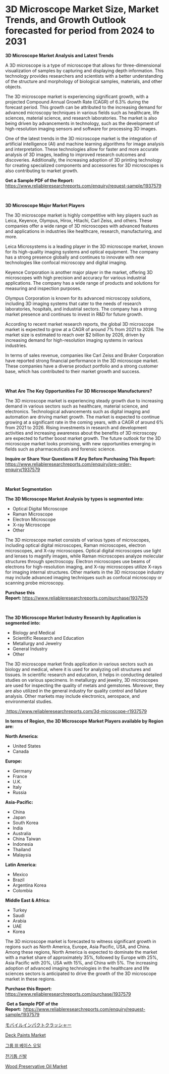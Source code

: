 <p><h1>3D Microscope Market Size, Market Trends, and Growth Outlook forecasted for period from 2024 to 2031</h1></p><p><strong>3D Microscope Market Analysis and Latest Trends</strong></p>
<p><p>A 3D microscope is a type of microscope that allows for three-dimensional visualization of samples by capturing and displaying depth information. This technology provides researchers and scientists with a better understanding of the structure and morphology of biological samples, materials, and other objects.</p><p>The 3D microscope market is experiencing significant growth, with a projected Compound Annual Growth Rate (CAGR) of 6.3% during the forecast period. This growth can be attributed to the increasing demand for advanced microscopy techniques in various fields such as healthcare, life sciences, material science, and research laboratories. The market is also being driven by advancements in technology, such as the development of high-resolution imaging sensors and software for processing 3D images.</p><p>One of the latest trends in the 3D microscope market is the integration of artificial intelligence (AI) and machine learning algorithms for image analysis and interpretation. These technologies allow for faster and more accurate analysis of 3D images, leading to improved research outcomes and discoveries. Additionally, the increasing adoption of 3D printing technology for creating specialized components and accessories for 3D microscopes is also contributing to market growth.</p></p>
<p><strong>Get a Sample PDF of the Report:&nbsp;</strong> <a href="https://www.reliableresearchreports.com/enquiry/request-sample/1937579">https://www.reliableresearchreports.com/enquiry/request-sample/1937579</a></p>
<p>&nbsp;</p>
<p><strong>3D Microscope Major Market Players</strong></p>
<p><p>The 3D microscope market is highly competitive with key players such as Leica, Keyence, Olympus, Hirox, Hitachi, Carl Zeiss, and others. These companies offer a wide range of 3D microscopes with advanced features and applications in industries like healthcare, research, manufacturing, and more.</p><p>Leica Microsystems is a leading player in the 3D microscope market, known for its high-quality imaging systems and optical equipment. The company has a strong presence globally and continues to innovate with new technologies like confocal microscopy and digital imaging.</p><p>Keyence Corporation is another major player in the market, offering 3D microscopes with high precision and accuracy for various industrial applications. The company has a wide range of products and solutions for measuring and inspection purposes.</p><p>Olympus Corporation is known for its advanced microscopy solutions, including 3D imaging systems that cater to the needs of research laboratories, hospitals, and industrial sectors. The company has a strong market presence and continues to invest in R&D for future growth.</p><p>According to recent market research reports, the global 3D microscope market is expected to grow at a CAGR of around 7% from 2021 to 2026. The market size is estimated to reach over $2 billion by 2026, driven by increasing demand for high-resolution imaging systems in various industries.</p><p>In terms of sales revenue, companies like Carl Zeiss and Bruker Corporation have reported strong financial performance in the 3D microscope market. These companies have a diverse product portfolio and a strong customer base, which has contributed to their market growth and success.</p></p>
<p>&nbsp;</p>
<p><strong>What Are The Key Opportunities For 3D Microscope Manufacturers?</strong></p>
<p><p>The 3D microscope market is experiencing steady growth due to increasing demand in various sectors such as healthcare, material science, and electronics. Technological advancements such as digital imaging and automation are driving market growth. The market is expected to continue growing at a significant rate in the coming years, with a CAGR of around 6% from 2021 to 2026. Rising investments in research and development activities and increasing awareness about the benefits of 3D microscopy are expected to further boost market growth. The future outlook for the 3D microscope market looks promising, with new opportunities emerging in fields such as pharmaceuticals and forensic science.</p></p>
<p><strong>Inquire or Share Your Questions If Any Before Purchasing This Report:</strong> <a href="https://www.reliableresearchreports.com/enquiry/pre-order-enquiry/1937579">https://www.reliableresearchreports.com/enquiry/pre-order-enquiry/1937579</a></p>
<p>&nbsp;</p>
<p><strong>Market Segmentation</strong></p>
<p><strong>The 3D Microscope Market Analysis by types is segmented into:</strong></p>
<p><ul><li>Optical Digital Microscope</li><li>Raman Microscope</li><li>Electron Microscope</li><li>X-ray Microscope</li><li>Other</li></ul></p>
<p><p>The 3D microscope market consists of various types of microscopes, including optical digital microscopes, Raman microscopes, electron microscopes, and X-ray microscopes. Optical digital microscopes use light and lenses to magnify images, while Raman microscopes analyze molecular structures through spectroscopy. Electron microscopes use beams of electrons for high-resolution imaging, and X-ray microscopes utilize X-rays for imaging internal structures. Other markets in the 3D microscope industry may include advanced imaging techniques such as confocal microscopy or scanning probe microscopy.</p></p>
<p><strong>Purchase this Report:&nbsp;</strong><a href="https://www.reliableresearchreports.com/purchase/1937579">https://www.reliableresearchreports.com/purchase/1937579</a></p>
<p>&nbsp;</p>
<p><strong>The 3D Microscope Market Industry Research by Application is segmented into:</strong></p>
<p><ul><li>Biology and Medical</li><li>Scientific Research and Education</li><li>Metallurgy and Jewelry</li><li>General Industry</li><li>Other</li></ul></p>
<p><p>The 3D microscope market finds application in various sectors such as biology and medical, where it is used for analyzing cell structures and tissues. In scientific research and education, it helps in conducting detailed studies on various specimens. In metallurgy and jewelry, 3D microscopes are used for inspecting the quality of metals and gemstones. Moreover, they are also utilized in the general industry for quality control and failure analysis. Other markets may include electronics, aerospace, and environmental studies.</p></p>
<p><a href="https://www.reliableresearchreports.com/3d-microscope-r1937579">&nbsp;https://www.reliableresearchreports.com/3d-microscope-r1937579</a></p>
<p><strong>In terms of Region, the 3D Microscope Market Players available by Region are:</strong></p>
<p>
    <p> <strong> North America: </strong>
        <ul>
            <li>United States</li>
            <li>Canada</li>
        </ul>
        </p> 
    <p> <strong> Europe: </strong>
        <ul>
            <li>Germany</li>
            <li>France</li>
            <li>U.K.</li>
            <li>Italy</li>
            <li>Russia</li>
        </ul>
        </p> 
    <p> <strong> Asia-Pacific: </strong>
        <ul>
            <li>China</li>
            <li>Japan</li>
            <li>South Korea</li>
            <li>India</li>
            <li>Australia</li>
            <li>China Taiwan</li>
            <li>Indonesia</li>
            <li>Thailand</li>
            <li>Malaysia</li>
        </ul>
        </p> 
    <p> <strong> Latin America: </strong>
        <ul>
            <li>Mexico</li>
            <li>Brazil</li>
            <li>Argentina Korea</li>
            <li>Colombia</li>
        </ul>
        </p> 
    <p> <strong> Middle East & Africa: </strong>
        <ul>
            <li>Turkey</li>
            <li>Saudi</li>
            <li>Arabia</li>
            <li>UAE</li>
            <li>Korea</li>
        </ul>
    </p>
    </p>
<p><p>The 3D microscope market is forecasted to witness significant growth in regions such as North America, Europe, Asia Pacific, USA, and China. Among these regions, North America is expected to dominate the market with a market share of approximately 35%, followed by Europe with 25%, Asia Pacific with 20%, USA with 15%, and China with 5%. The increasing adoption of advanced imaging technologies in the healthcare and life sciences sectors is anticipated to drive the growth of the 3D microscope market in these regions.</p></p>
<p><strong>Purchase this Report: </strong><a href="https://www.reliableresearchreports.com/purchase/1937579">https://www.reliableresearchreports.com/purchase/1937579</a></p>
<p>&nbsp;<strong>Get a Sample PDF of the Report:&nbsp;&nbsp;</strong><a href="https://www.reliableresearchreports.com/enquiry/request-sample/1937579">https://www.reliableresearchreports.com/enquiry/request-sample/1937579</a></p>
<p><strong></strong></p>
<p><p><a href="https://medium.com/@jefferyyan895/%E3%83%A2%E3%83%90%E3%82%A4%E3%83%AB%E3%82%A4%E3%83%B3%E3%83%91%E3%82%AF%E3%83%88%E3%82%AF%E3%83%A9%E3%83%83%E3%82%B7%E3%83%A3%E3%83%BC%E5%B8%82%E5%A0%B4%E3%83%AC%E3%83%9D%E3%83%BC%E3%83%88%E3%81%AF-%E3%81%93%E3%81%AE%E5%B8%82%E5%A0%B4%E3%81%AE%E6%9C%80%E6%96%B0%E3%81%AE%E3%83%88%E3%83%AC%E3%83%B3%E3%83%89%E3%81%A8%E6%88%90%E9%95%B7%E6%A9%9F%E4%BC%9A%E3%82%92%E6%98%8E%E3%82%89%E3%81%8B%E3%81%AB%E3%81%97%E3%81%BE%E3%81%99-a1bd5835f86d">モバイルインパクトクラッシャー</a></p><p><a href="https://issuu.com/reportprime-2/docs/deck-paints-market-size-2030.pptx">Deck Paints Market</a></p><p><a href="https://medium.com/@crumbles67678/%EA%B7%B8%EB%A3%B9-iii-%EB%B2%A0%EC%9D%B4%EC%8A%A4-%EC%98%A4%EC%9D%BC-%EC%8B%9C%EC%9E%A5-%EA%B2%BD%EC%9F%81-%EB%B6%84%EC%84%9D-%EC%8B%9C%EC%9E%A5-%EB%8F%99%ED%96%A5-%EB%B0%8F-2031%EB%85%84%EA%B9%8C%EC%A7%80%EC%9D%98-%EC%98%88%EC%B8%A1-2dc1bb29425c">그룹 III 베이스 오일</a></p><p><a href="https://medium.com/@carolynurton5656/%EC%A0%84%EA%B8%B0%ED%86%B1-%EC%8B%A0%EB%B0%9C-%EC%8B%9C%EC%9E%A5%EC%9D%98-%ED%86%B5%EC%B0%B0%EB%A0%A5-%EC%8B%9C%EC%9E%A5-%EB%8F%99%ED%96%A5-%EC%84%B1%EC%9E%A5-2024%EB%85%84%EB%B6%80%ED%84%B0-2031%EB%85%84%EA%B9%8C%EC%A7%80-%EC%98%88%EC%B8%A1-6ea09119e717">전기톱 신발</a></p><p><a href="https://issuu.com/reportprime-2/docs/wood-preservative-oil-market-size-2030.pptx">Wood Preservative Oil Market</a></p></p>
